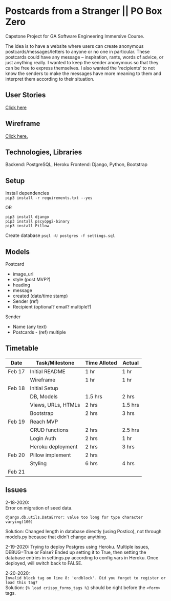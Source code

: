 # Postcards from a Stranger || PO Box Zero

Capstone Project for GA Software Engineering Immersive Course.

The idea is to have a website where users can create anonymous postcards/messages/letters to anyone or no one in particular. These postcards could have any message – inspiration, rants, words of advice, or just anything really. I wanted to keep the sender anonymous so that they can be free to express themselves. I also wanted the 'recipients' to not know the senders to make the messages have more meaning to them and interpret them according to their situation.

## User Stories

[Click here](./planning/USER-STORIES.md)

## Wireframe

[Click here.](https://xd.adobe.com/view/d32d9749-1010-4adf-431a-960db3131c8e-a51c/)

## Technologies, Libraries

Backend: PostgreSQL, Heroku
Frontend: Django, Python, Bootstrap

## Setup

Install dependencies  
`pip3 install -r requirements.txt --yes`

OR

`pip3 install django`  
`pip3 install pscyopg2-binary`  
`pip3 install Pillow`

Create database
`psql -U postgres -f settings.sql`

## Models

Postcard

- image_url
- style (post MVP?)
- heading
- message
- created (date/time stamp)
- Sender (ref)
- Recipient (optional? email? multiple?)

Sender

- Name (any text)
- Postcards - (ref) multiple

## Timetable

| Date   | Task/Milestone     | Time Alloted | Actual  |
| ------ | ------------------ | ------------ | ------- |
| Feb 17 | Initial README     | 1 hr         | 1 hr    |
|        | Wireframe          | 1 hr         | 1 hr    |
| Feb 18 | Initial Setup      |              |         |
|        | DB, Models         | 1.5 hrs      | 2 hrs   |
|        | Views, URLs, HTMLs | 2 hrs        | 1.5 hrs |
|        | Bootstrap          | 2 hrs        | 3 hrs   |
| Feb 19 | Reach MVP          |              |         |
|        | CRUD functions     | 2 hrs        | 2.5 hrs |
|        | Login Auth         | 2 hrs        | 1 hr    |
|        | Heroku deployment  | 2 hrs        | 3 hrs   |
| Feb 20 | Pillow implement   | 2 hrs        |         |
|        | Styling            | 6 hrs        | 4 hrs   |
| Feb 21 |                    |              |         |

## Issues

2-18-2020:  
Error on migration of seed data.

```
django.db.utils.DataError: value too long for type character varying(100)
```

Solution: Changed length in database directly (using Postico), not through models.py because that didn't change anything.

2-19-2020:
Trying to deploy Postgres using Heroku. Multiple issues, DEBUG=True or False?
Ended up setting it to True, then setting the database entries in settings.py according to config vars in Heroku. Once deployed, will switch back to FALSE.

2-20-2020:  
`Invalid block tag on line 8: 'endblock'. Did you forget to register or load this tag?`  
Solution: `{% load crispy_forms_tags %}` should be right before the `<form>` tags.
